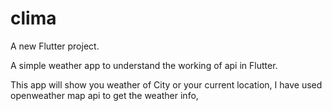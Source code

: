 # clima

A new Flutter project.

A simple weather app to understand the working of api in Flutter.

This app will show you weather of City or your current location,
I have used openweather map api to get the weather info,
